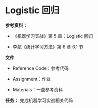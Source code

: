 # Logistic 回归

**参考资料：** 

- 《机器学习实战》第 5 章：Logistic 回归

-   李航《统计学习方法》第 6 章 6.1 节

**文件** 

- Reference Code：参考代码

- Assignment：作业

- Materials：一些参考资料

**任务：** 完成机器学习实战相关代码


